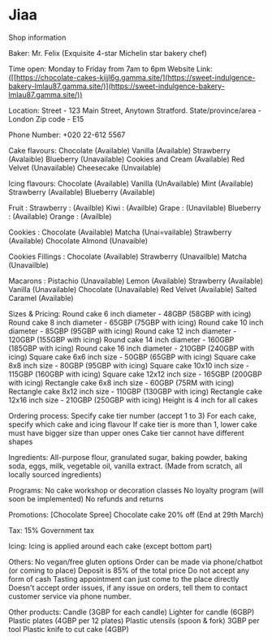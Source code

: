 # Jiaa
Shop information

Baker:
Mr. Felix (Exquisite 4-star Michelin star bakery chef)

Time open:
Monday to Friday from 7am to 6pm
Website Link:
([[https://chocolate-cakes-kijjl6g.gamma.site/](https://sweet-indulgence-bakery-lmlau87.gamma.site/)](https://sweet-indulgence-bakery-lmlau87.gamma.site/))

Location:
Street - 123 Main Street, Anytown Stratford.
State/province/area - London
Zip code - E15

Phone Number:
+020 22-612 5567

Cake flavours:
Chocolate (Available)
Vanilla (Available)
Strawberry (Avalaible)
Blueberry (Unavailable)
Cookies and Cream (Available)
Red Velvet (Unavailable)
Cheesecake (Unvailable)

Icing flavours:
Chocolate (Available)
Vanilla (UnAvailable)
Mint (Available)
Strawberry (Available)
Blueberry (Available)

Fruit :
Strawberry : (Availble)
Kiwi : (Availble)
Grape : (Unavilable)
Blueberry : (Available)
Orange : (Availble)

Cookies :
Chocolate (Available)
Matcha (Unai=vailable)
Strawberry (Available)
Chocolate Almond (Unavaible)


Cookies Fillings :
Chocolate (Available)
Strawberry (Unavailble)
Matcha (Unavailble)

Macarons :
Pistachio (Unavailable)
Lemon (Available)
Strawberry (Available)
Vanilla (Unavailable)
Chocolate (Unavailable)
Red Velvet (Available)
Salted Caramel (Available)


Sizes & Pricing:
Round cake 6 inch diameter - 48GBP (58GBP with icing)
Round cake 8 inch diameter - 65GBP (75GBP with icing)
Round cake 10 inch diameter - 85GBP (95GBP with icing)
Round cake 12 inch diameter - 120GBP (155GBP with icing)
Round cake 14 inch diameter - 160GBP (185GBP with icing)
Round cake 16 inch diameter - 210GBP (240GBP with icing)
Square cake 6x6 inch size - 50GBP (65GBP with icing)
Square cake 8x8 inch size - 80GBP (95GBP with icing)
Square cake 10x10 inch size - 115GBP (160GBP with icing)
Square cake 12x12 inch size - 165GBP (200GBP with icing)
Rectangle cake 6x8 inch size - 60GBP (75RM with icing)
Rectangle cake 8x12 inch size - 110GBP (130GBP with icing)
Rectangle cake 12x16 inch size - 210GBP (250GBP with icing)
Height is 4 inch for all cakes

Ordering process:
Specify cake tier number (accept 1 to 3)
For each cake, specify which cake and icing flavour
If cake tier is more than 1, lower cake must have bigger size than upper ones
Cake tier cannot have different shapes

Ingredients:
All-purpose flour, granulated sugar, baking powder, baking soda, eggs, milk, vegetable oil, vanilla extract. (Made from scratch, all locally sourced ingredients)

Programs:
No cake workshop or decoration classes
No loyalty program (will soon be implemented)
No refunds and returns

Promotions:
[Chocolate Spree] Chocolate cake 20% off (End at 29th March)

Tax:
15% Government tax

Icing:
Icing is applied around each cake (except bottom part)

Others:
No vegan/free gluten options
Order can be made via phone/chatbot (or coming to place)
Deposit is 85% of the total price
Do not accept any form of cash
Tasting appointment can just come to the place directly
Doesn't accept order issues, if any issue on orders, tell them to contact customer service via phone number.

Other products:
Candle (3GBP for each candle)
Lighter for candle (6GBP)
Plastic plates (4GBP per 12 plates)
Plastic utensils (spoon & fork) 3GBP per tool
Plastic knife to cut cake (4GBP)

